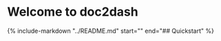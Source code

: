 # Welcome to doc2dash

{%
   include-markdown "../README.md"
   start="<!-- begin-short -->"
   end="## Quickstart"
%}
